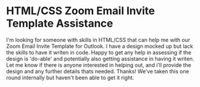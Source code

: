 
# HTML/CSS Zoom Email Invite Template Assistance

I'm looking for someone with skills in HTML/CSS that can help me with our Zoom Email Invite Template for Outlook.
I have a design mocked up but lack the skills to have it writen in code. Happy to get any help in assessing if the design is 'do-able' and potentially also getting assistance in having it writen.
Let me know if there is anyone interested in helping out, and i'll provide the design and any further details thats needed.
Thanks!
We've taken this one round internally but haven't been able to get it right.

        